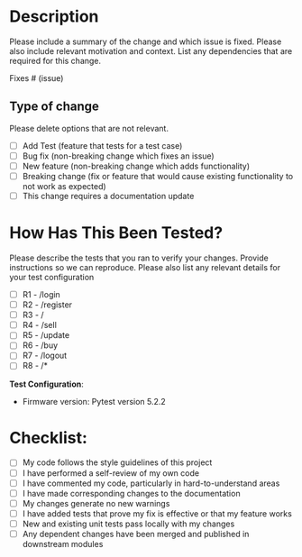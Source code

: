 # Description
 
Please include a summary of the change and which issue is fixed. Please also include relevant motivation and context. List any dependencies that are required for this change.
 
Fixes # (issue)
 
## Type of change
 
Please delete options that are not relevant.
 
- [ ] Add Test (feature that tests for a test case)
- [ ] Bug fix (non-breaking change which fixes an issue)
- [ ] New feature (non-breaking change which adds functionality)
- [ ] Breaking change (fix or feature that would cause existing functionality to not work as expected)
- [ ] This change requires a documentation update
 
# How Has This Been Tested?
 
Please describe the tests that you ran to verify your changes. Provide instructions so we can reproduce. Please also list any relevant details for your test configuration
 
- [ ] R1 - /login
- [ ] R2 - /register
- [ ] R3 - / 
- [ ] R4 - /sell
- [ ] R5 - /update
- [ ] R6 - /buy
- [ ] R7 - /logout
- [ ] R8 - /*
 
**Test Configuration**:
* Firmware version: Pytest version 5.2.2
 
# Checklist:
 
- [ ] My code follows the style guidelines of this project
- [ ] I have performed a self-review of my own code
- [ ] I have commented my code, particularly in hard-to-understand areas
- [ ] I have made corresponding changes to the documentation
- [ ] My changes generate no new warnings
- [ ] I have added tests that prove my fix is effective or that my feature works
- [ ] New and existing unit tests pass locally with my changes
- [ ] Any dependent changes have been merged and published in downstream modules
